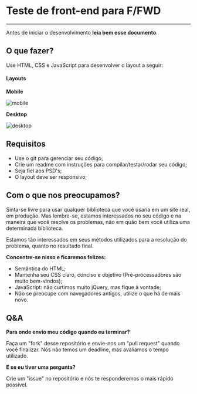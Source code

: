 # Teste de front-end para F/FWD
-------------------------

Antes de iniciar o desenvolvimento **leia bem esse documento**.

## O que fazer?

Use HTML, CSS e JavaScript para desenvolver o layout a seguir:

#### Layouts

**Mobile**

![mobile](https://i.imgur.com/sUKyKxu.png)

**Desktop**

![desktop](https://i.imgur.com/3G6exVQ.png)

## Requisitos

- Use o git para gerenciar seu código;
- Crie um readme com instruções para compilar/testar/rodar seu código;
- Seja fiel aos PSD's;
- O layout deve ser responsivo;

## Com o que nos preocupamos?

Sinta-se livre para usar qualquer biblioteca que você usaria em um site real, em produção. Mas lembre-se, estamos interessados no seu código e na maneira que você resolve os problemas, não em quão bem você utiliza uma determinada biblioteca.

Estamos tão interessados em seus métodos utilizados para a resolução do problema, quanto no resultado final.

**Concentre-se nisso e ficaremos felizes:**
- Semântica do HTML;
- Mantenha seu CSS claro, conciso e objetivo (Pré-processadores são muito bem-vindos);
- JavaScript: não curtimos muito jQuery, mas fique à vontade;
- Não se preocupe com navegadores antigos, utilize o que há de mais novo.

## Q&A

**Para onde envio meu código quando eu terminar?**

Faça um "fork" desse repositório e envie-nos um "pull request" quando você finalizar. Nós não temos um deadline, mas avaliamos o tempo utilizado.

**E se eu tiver uma pergunta?**

Crie um "issue" no repositório e nós te responderemos o mais rápido possível.
